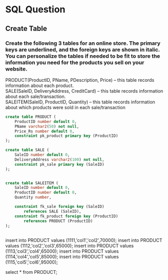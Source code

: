 # SQL Question 

## Create Table
### Create the following 3 tables for an online store. The primary keys are underlined, and the foreign keys are shown in italic. You can personalize the tables if needed to be fit to store the information you need for the products you sell on your website.
 
PRODUCT(ProductID, PName, PDescription, Price) – this table records information about each product. <br/>
SALE(SaleID, DeliveryAddress, CreditCard) – this table records information about each sale/transaction. <br/>
SALEITEM(SaleID, ProductID, Quantity) – this table records information about which products were sold in each sale/transaction

``` SQL
create table PRODUCT (
	ProductID number default 0,
	PName varchar2(50) not null,
	Price_Rs number default 0,
	constraint pk_product primary key (ProductID)
);

create table SALE (
	SaleID number default 0,
	DeliveryAddress varchar2(100) not null,
	constraint pk_sale primary key (SaleID)
);


create table SALEITEM (
	SaleID number default 0,
	ProductID number default 0,
	Quantity number,

	constraint fk_sale foreign key (SaleID)
		references SALE (SaleID),
	constraint fk_product foreign key (ProductID)
		references PRODUCT (ProductID)
);
 
```

insert into PRODUCT values (1111,'col1','col2',70000);
insert into PRODUCT values (1112,'col2','col3',65000);
insert into PRODUCT values (1113,'col3','col4',65000);
insert into PRODUCT values (1114,'col4','col5',85000);
insert into PRODUCT values (1115,'col5','col6',95000);

select * from PRODUCT;
